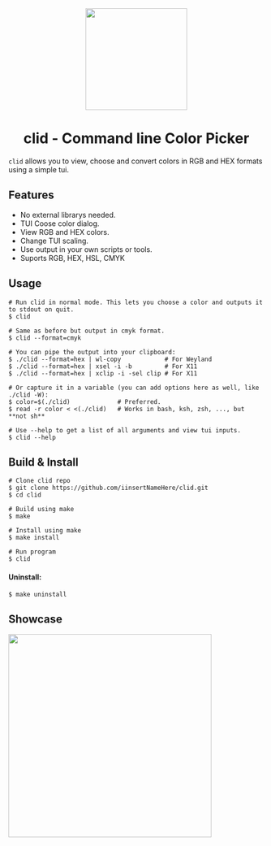 <div align="center">
    <img src="img/logo.svg" width="200px">
    <h1>clid - Command line Color Picker</h1>
</div>

`clid` allows you to view, choose and convert colors in RGB and HEX formats using a simple tui.

## Features
- No external librarys needed.
- TUI Coose color dialog.
- View RGB and HEX colors.
- Change TUI scaling.
- Use output in your own scripts or tools.
- Suports RGB, HEX, HSL, CMYK

## Usage

```shell
# Run clid in normal mode. This lets you choose a color and outputs it to stdout on quit.
$ clid

# Same as before but output in cmyk format.
$ clid --format=cmyk

# You can pipe the output into your clipboard:
$ ./clid --format=hex | wl-copy            # For Weyland
$ ./clid --format=hex | xsel -i -b         # For X11
$ ./clid --format=hex | xclip -i -sel clip # For X11

# Or capture it in a variable (you can add options here as well, like ./clid -W):
$ color=$(./clid)             # Preferred.
$ read -r color < <(./clid)   # Works in bash, ksh, zsh, ..., but **not sh**

# Use --help to get a list of all arguments and view tui inputs.
$ clid --help
```

## Build & Install
```shell
# Clone clid repo
$ git clone https://github.com/iinsertNameHere/clid.git
$ cd clid

# Build using make
$ make

# Install using make
$ make install

# Run program
$ clid
```

#### Uninstall:
```shell
$ make uninstall
```

## Showcase
<img src="img/screenshot.png" width="400">
